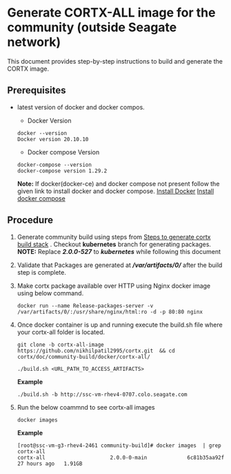# Generate CORTX-ALL image for the community (outside Seagate network)

This document provides step-by-step instructions to build and generate the CORTX image.

## Prerequisites

- latest version of docker and docker compos.
    -   Docker Version
    ```
    docker --version
    Docker version 20.10.10
    ```
    - Docker compose Version
    ```
    docker-compose --version
    docker-compose version 1.29.2
    ```

    **Note:** If docker(docker-ce) and docker compose not present follow the given link to install docker and docker compose. [Install Docker](https://docs.docker.com/engine/install/centos/) [Install docker compose](https://docs.docker.com/compose/install/)
## Procedure

1. Generate community build using steps from [Steps to generate cortx build stack](https://github.com/Seagate/cortx/blob/main/doc/community-build/Generate-Cortx-Build-Stack.md)  . Checkout **kubernetes** branch for generating packages. **NOTE:** Replace ***2.0.0-527*** to ***kubernetes*** while following this document

2. Validate that Packages are generated at ***/var/artifacts/0/*** after the build step is complete. 

3. Make cortx package available over HTTP using Nginx docker image using below command.
    ```
    docker run --name Release-packages-server -v /var/artifacts/0/:/usr/share/nginx/html:ro -d -p 80:80 nginx
    ```
4. Once docker container is up and running execute the build.sh file where your cortx-all folder is located.
    ```
    git clone -b cortx-all-image https://github.com/nikhilpatil2995/cortx.git  && cd cortx/doc/community-build/docker/cortx-all/
    ```
    ```
    ./build.sh <URL_PATH_TO_ACCESS_ARTIFACTS>
    ```
    **Example** 
    ```
    ./build.sh -b http://ssc-vm-rhev4-0707.colo.seagate.com
    ```

5. Run the below coammnd to see cortx-all images
    ```
    docker images
    ```
    **Example** 
    ```
    [root@ssc-vm-g3-rhev4-2461 community-build]# docker images  | grep cortx-all
    cortx-all                     2.0.0-0-main             6c81b35aa92f   27 hours ago   1.91GB
    ```
